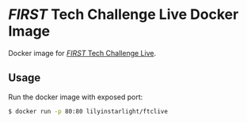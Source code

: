 # _FIRST_ Tech Challenge Live Docker Image

Docker image for [_FIRST_ Tech Challenge Live](https://github.com/FIRST-Tech-Challenge/scorekeeper).

## Usage

Run the docker image with exposed port:

```sh
$ docker run -p 80:80 lilyinstarlight/ftclive
```
